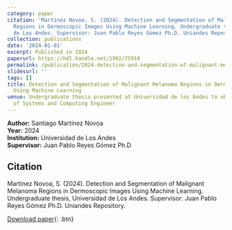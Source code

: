 ```yaml
---
category: paper
citation: 'Martínez Novoa, S. (2024). Detection and Segmentation of Malignant Melanoma
  Regions in Dermoscopic Images Using Machine Learning. Undergraduate thesis, Universidad
  de Los Andes. Supervisor: Juan Pablo Reyes Gómez Ph.D. Uniandes Repository.'
collection: publications
date: '2024-01-01'
excerpt: Published in 2024
paperurl: https://hdl.handle.net/1992/75910
permalink: /publication/2024-detection-and-segmentation-of-malignant-melanoma-regions-in-dermoscopic-images-using-machine-learning
slidesurl: ''
tags: []
title: Detection and Segmentation of Malignant Melanoma Regions in Dermoscopic Images
  Using Machine Learning
venue: Undergraduate thesis presented at Universidad de los Andes to obtain the degree
  of Systems and Computing Engineer
---
```




**Author:** Santiago Martínez Novoa  
**Year:** 2024  
**Institution:** Universidad de Los Andes  
**Supervisor:** Juan Pablo Reyes Gómez Ph.D  

## Citation
Martínez Novoa, S. (2024). Detection and Segmentation of Malignant Melanoma Regions in Dermoscopic Images Using Machine Learning. Undergraduate thesis, Universidad de Los Andes. Supervisor: Juan Pablo Reyes Gómez Ph.D. Uniandes Repository.

[Download paper](https://hdl.handle.net/1992/75910){: .btn}
